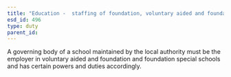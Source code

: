 ```yaml
---
title: "Education -  staffing of foundation, voluntary aided and foundation special schools"
esd_id: 496
type: duty
parent_id:  
---
```


A governing body of a school maintained by the local authority must be the employer in voluntary aided and foundation and foundation special schools and has certain powers and duties accordingly.

